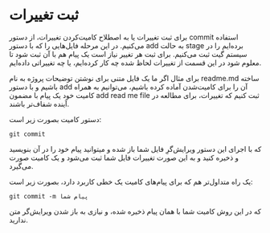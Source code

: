 ثبت تغییرات
====

برای ثبت تغییرات یا به اصطلاح کامیت‌کردن تغییرات، از دستور commit استفاده می‌کنیم. در این مرحله فایل‌هایی را که با دستور add به حالت stage برده‌ایم را در سیستم گیت ثبت می‌کنیم. برای ثبت هر تغییر نیاز است یک پیام هم با آن ثبت شود تا معلوم شود در این قسمت از تغییرات لحاظ شده چه کار کرده‌ایم، یا چه تغییراتی داده‌ایم.

برای مثال اگر ما یک فایل متنی برای نوشتن توضیحات پروژه به نام readme.md ساخته باشیم و با دستور add آن را برای کامیت‌شدن آماده کرده باشیم، می‌توانیم به همراه کامیت خود یک پیام با مضمون add read me file ثبت کنیم که تغییرات، برای مطالعه در آینده شفاف‌تر باشند.

دستور کامیت بصورت زیر است:
```
git commit
```
که با اجرای این دستور ویرایش‌گرِ فایل شما باز شده و میتوانید پیام خود را در آن بنویسید و ذخیره کنید و به این صورت تغییرات فایل شما ثبت می‌شود و یک کامیت صورت می‌گیرد.

یک راه متداول‌تر هم که برای پیام‌های کامیت یک خطی کاربرد دارد، بصورت زیر است:
```
git commit -m پیام شما
```
که در این روش کامیت شما با همان پیام ذخیره شده، و نیازی به باز شدن ویرایش‌گر متن ندارید.
